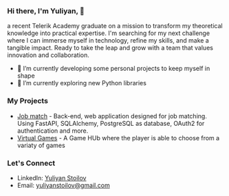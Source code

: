 ### Hi there, I'm Yuliyan, 👋
a recent Telerik Academy graduate on a mission to transform my theoretical knowledge into practical expertise.
I'm searching for my next challenge where I can immerse myself in technology, refine my skills, and make a tangible impact.
Ready to take the leap and grow with a team that values innovation and collaboration.

- 🔭 I’m currently developing some personal projects to keep myself in shape
- 🌱 I’m currently exploring new Python libraries

### My Projects
- [Job match](https://github.com/GLion31023/job-match) - Back-end, web application designed for job matching. Using FastAPI, SQLAlchemy, PostgreSQL as database, OAuth2 for authentication and more. 
- [Virtual Games](https://github.com/GLion31023/YPS1) - A Game HUb where the player is able to choose from a variaty of games

### Let's Connect
- LinkedIn: [Yuliyan Stoilov](www.linkedin.com/in/yuliyan-stoilov)
- Email: yuliyanstoilov@gmail.com
<!--
**GLion31023/GLion31023** is a ✨ _special_ ✨ repository because its `README.md` (this file) appears on your GitHub profile.

Here are some ideas to get you started:

- 🔭 I’m currently working on ...
- 🌱 I’m currently learning ...
- 👯 I’m looking to collaborate on ...
- 🤔 I’m looking for help with ...
- 💬 Ask me about ...
- 📫 How to reach me: ...
- 😄 Pronouns: ...
- ⚡ Fun fact: ...
-->
